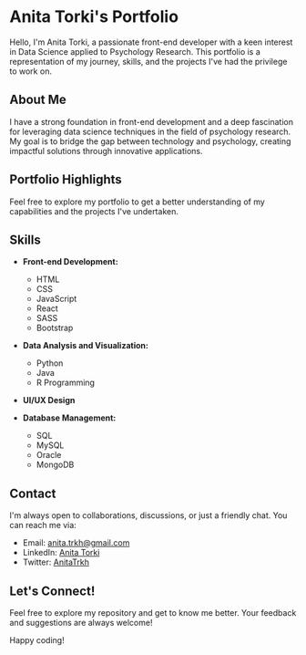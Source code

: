 # Anita Torki's Portfolio

Hello, I'm Anita Torki, a passionate front-end developer with a keen interest in Data Science applied to Psychology Research. This portfolio is a representation of my journey, skills, and the projects I've had the privilege to work on.

## About Me

I have a strong foundation in front-end development and a deep fascination for leveraging data science techniques in the field of psychology research. My goal is to bridge the gap between technology and psychology, creating impactful solutions through innovative applications.

## Portfolio Highlights

Feel free to explore my portfolio to get a better understanding of my capabilities and the projects I've undertaken. 

## Skills


- **Front-end Development:**
  - HTML
  - CSS
  - JavaScript
  - React
  - SASS
  - Bootstrap

- **Data Analysis and Visualization:**
  - Python
  - Java
  - R Programming

- **UI/UX Design**

- **Database Management:**
  - SQL
  - MySQL
  - Oracle
  - MongoDB

## Contact

I'm always open to collaborations, discussions, or just a friendly chat. You can reach me via:

- Email: [anita.trkh@gmail.com](mailto:anita.trkh@gmail.com)
- LinkedIn: [Anita Torki](https://www.linkedin.com/in/anitatorki/)
- Twitter: [AnitaTrkh](https://twitter.com/AnitaTrkh)

## Let's Connect!

Feel free to explore my repository and get to know me better. Your feedback and suggestions are always welcome!

Happy coding!
